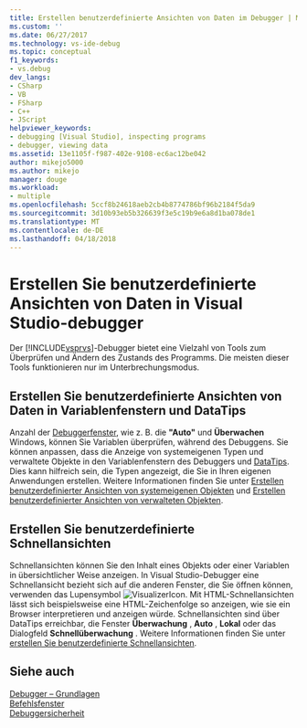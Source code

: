 ```yaml
---
title: Erstellen benutzerdefinierte Ansichten von Daten im Debugger | Microsoft Docs
ms.custom: ''
ms.date: 06/27/2017
ms.technology: vs-ide-debug
ms.topic: conceptual
f1_keywords:
- vs.debug
dev_langs:
- CSharp
- VB
- FSharp
- C++
- JScript
helpviewer_keywords:
- debugging [Visual Studio], inspecting programs
- debugger, viewing data
ms.assetid: 13e1105f-f987-402e-9108-ec6ac12be042
author: mikejo5000
ms.author: mikejo
manager: douge
ms.workload:
- multiple
ms.openlocfilehash: 5ccf8b24618aeb2cb4b8774786bf96b2184f5da9
ms.sourcegitcommit: 3d10b93eb5b326639f3e5c19b9e6a8d1ba078de1
ms.translationtype: MT
ms.contentlocale: de-DE
ms.lasthandoff: 04/18/2018
---
```

# <a name="create-custom-views-of-data-in-the-visual-studio-debugger"></a>Erstellen Sie benutzerdefinierte Ansichten von Daten in Visual Studio-debugger
Der [!INCLUDE[vsprvs](../code-quality/includes/vsprvs_md.md)]-Debugger bietet eine Vielzahl von Tools zum Überprüfen und Ändern des Zustands des Programms. Die meisten dieser Tools funktionieren nur im Unterbrechungsmodus.

## <a name="create-custom-views-of-data-in-variable-windows-and-datatips"></a>Erstellen Sie benutzerdefinierte Ansichten von Daten in Variablenfenstern und DataTips
 Anzahl der [Debuggerfenster](../debugger/debugger-windows.md), wie z. B. die **"Auto"** und **Überwachen** Windows, können Sie Variablen überprüfen, während des Debuggens. Sie können anpassen, dass die Anzeige von systemeigenen Typen und verwaltete Objekte in den Variablenfenstern des Debuggers und [DataTips](../debugger/view-data-values-in-data-tips-in-the-code-editor.md). Dies kann hilfreich sein, die Typen angezeigt, die Sie in Ihren eigenen Anwendungen erstellen. Weitere Informationen finden Sie unter [Erstellen benutzerdefinierter Ansichten von systemeigenen Objekten](../debugger/create-custom-views-of-native-objects.md) und [Erstellen benutzerdefinierter Ansichten von verwalteten Objekten](../debugger/create-custom-views-of-dot-managed-objects.md).
  
## <a name="create-custom-visualizers"></a>Erstellen Sie benutzerdefinierte Schnellansichten  
 Schnellansichten können Sie den Inhalt eines Objekts oder einer Variablen in übersichtlicher Weise anzeigen. In Visual Studio-Debugger eine Schnellansicht bezieht sich auf die anderen Fenster, die Sie öffnen können, verwenden das Lupensymbol ![VisualizerIcon](../debugger/media/dbg-tips-visualizer-icon.png "Schnellansicht Symbol"). Mit HTML-Schnellansichten lässt sich beispielsweise eine HTML-Zeichenfolge so anzeigen, wie sie ein Browser interpretieren und anzeigen würde. Schnellansichten sind über DataTips erreichbar, die Fenster **Überwachung** , **Auto** , **Lokal** oder das Dialogfeld **Schnellüberwachung** . Weitere Informationen finden Sie unter [erstellen Sie benutzerdefinierte Schnellansichten](../debugger/create-custom-visualizers-of-data.md).
  
## <a name="see-also"></a>Siehe auch  
 [Debugger – Grundlagen](../debugger/debugger-basics.md)   
 [Befehlsfenster](../ide/reference/command-window.md)   
 [Debuggersicherheit](../debugger/debugger-security.md)